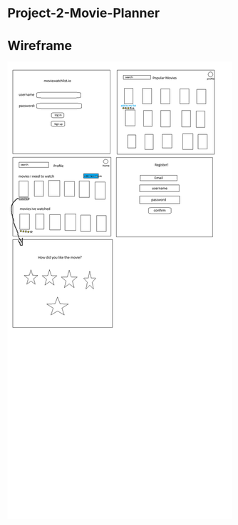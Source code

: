 # Project-2-Movie-Planner

<!-- Hello from ryan :) -->

# Wireframe
![Alt text](project2_wireframe.png)